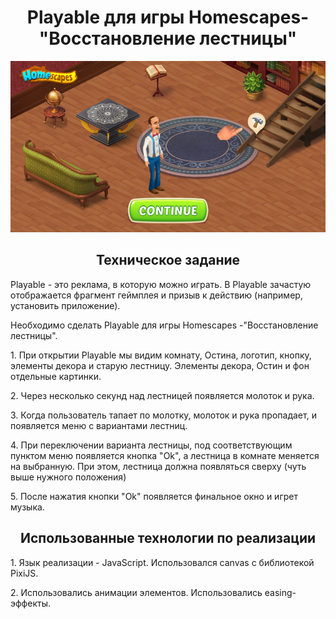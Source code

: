 <h1 align="center">Playable для игры Homescapes-"Восстановление лестницы"</h1>
<p align="center"><img src="images/gitImg.png"/></p>
<h2 align="center">Техническое задание</h2>
<p>Playable - это реклама, в которую можно играть. В Playable зачастую отображается
фрагмент геймплея и призыв к действию (например, установить приложение).
<p>Необходимо сделать Playable для игры Homescapes -"Восстановление лестницы".
<p>1. При открытии Playable мы видим комнату, Остина, логотип, кнопку, элементы
декора и старую лестницу. Элементы декора, Остин и фон отдельные картинки.</p>
<p>2. Через несколько секунд над лестницей появляется молоток и рука.</p>
<p>3. Когда пользователь тапает по молотку, молоток и рука пропадает, и появляется меню
с вариантами лестниц.</p>
<p>4. При переключении варианта лестницы, под соответствующим пунктом меню
появляется кнопка "Ok", а лестница в комнате меняется на выбранную. При
этом, лестница должна появляться сверху (чуть выше нужного положения)</p>
<p>5. После нажатия кнопки "Ok" появляется финальное окно и игрет музыка.</p>

<h2 align="center">Использованные технологии по реализации</h2>
<p>1. Язык реализации - JavaScript. Использовался canvas с библиотекой PixiJS.</p>
<p>2. Использовались анимации элементов. Использовались easing-эффекты.</p>
